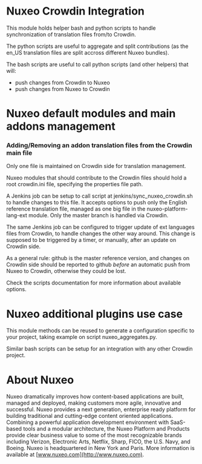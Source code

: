 # Nuxeo Crowdin Integration

This module holds helper bash and python scripts to handle
synchronization of translation files from/to Crowdin.

The python scripts are useful to aggregate and split contributions (as
the en_US translation files are split accross different Nuxeo
bundles).

The bash scripts are useful to call python scripts (and other helpers)
that will:
- push changes from Crowdin to Nuxeo
- push changes from Nuxeo to Crowdin

# Nuxeo default modules and main addons management

### Adding/Removing an addon translation files from the Crowdin main file

Only one file is maintained on Crowdin side for translation management.

Nuxeo modules that should contribute to the Crowdin files should hold
a root crowdin.ini file, specifying the properties file path.

A Jenkins job can be setup to call script at
jenkins/sync_nuxeo_crowdin.sh to handle changes to this file. It
accepts options to push only the English reference translation file,
managed as one big file in the nuxeo-platform-lang-ext module. Only
the master branch is handled via Crowdin.

The same Jenkins job can be configured to trigger update of ext
languages files from Crowdin, to handle changes the other way
around. This change is supposed to be triggered by a timer, or
manually, after an update on Crowdin side.

As a general rule: github is the master reference version, and changes
on Crowdin side should be reported to github *before* an automatic
push from Nuxeo to Crowdin, otherwise they could be lost.

Check the scripts documentation for more information about available
options.

# Nuxeo additional plugins use case

This module methods can be reused to generate a configuration specific
to your project, taking example on script nuxeo_aggregates.py.

Similar bash scripts can be setup for an integration with any other
Crowdin project.

# About Nuxeo

Nuxeo dramatically improves how content-based applications are built, managed and deployed, making customers more agile, innovative and successful. Nuxeo provides a next generation, enterprise ready platform for building traditional and cutting-edge content oriented applications. Combining a powerful application development environment with SaaS-based tools and a modular architecture, the Nuxeo Platform and Products provide clear business value to some of the most recognizable brands including Verizon, Electronic Arts, Netflix, Sharp, FICO, the U.S. Navy, and Boeing. Nuxeo is headquartered in New York and Paris. More information is available at [www.nuxeo.com](http://www.nuxeo.com).
